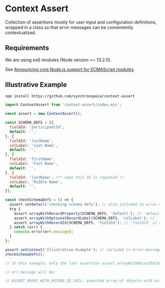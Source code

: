 # Context Assert

Collection of assertions mostly for user input and configuration definitions, wrapped in a class so that error messages can be conveniently contextualized.

## Requirements

We are using es6 modules (Node version >= 13.2.0).

See [Announcing core Node.js support for ECMAScript modules](https://medium.com/@nodejs/announcing-core-node-js-support-for-ecmascript-modules-c5d6dc29b663).

## Illustrative Example

```bash
npm install https://github.com/synchronopeia/context-assert
```

```javascript
import ContextAssert from 'context-assert/index.mjs';

const assert = new ContextAssert();

const SCHEMA_DEFS = [{
  fieldId: 'participantId',
  default: '',
}, {
  fieldId: 'lastName',
  colLabel: 'Last Name',
  default: '',
}, {
  fieldId: 'firstName',
  colLabel: 'Fast Name',
  default: '',
}, {
  fieldId: 'lastName', /** oops this ID is repeated */
  colLabel: 'Middle Name',
  default: '',
}];

const checkSchemaDefs = () => {
  assert.setDetail('checking schema defs'); // also included in error message
  try {
    assert.arrayWithRecordProperty(SCHEMA_DEFS, 'default'); // 'default' is required
    assert.arrayWithOptionalRecordLabel(SCHEMA_DEFS, 'colLabel'); // 'label' is optional but must conform to "Label" requirements
    assert.arrayWithRecordId(SCHEMA_DEFS, 'fieldId'); // 'fieldId' is required and must conform to ID requirements
  } catch (err) {
    console.error(err.message);
  }
};

assert.setContext('Illustrative Example'); // included in error.message
checkSchemaDefs();

// In this example, only the last assertion assert.arrayWithRecordId(SCHEMA_DEFS, 'fieldId') fails.

// err.message will be:

// ASSERT_ARRAY_WITH_RECORD_ID_FAIL: expected array of objects with unique string identifer -- assertion context is 'Illustrative Example' (checking schema defs) -- fieldId: 'lastName' is repeated
```
